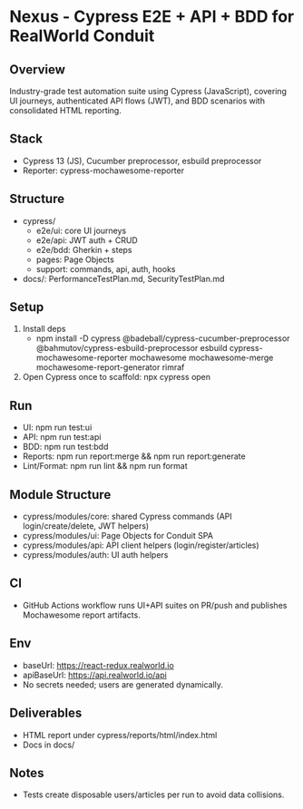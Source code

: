 # Nexus - Cypress E2E + API + BDD for RealWorld Conduit

## Overview
Industry-grade test automation suite using Cypress (JavaScript), covering UI journeys, authenticated API flows (JWT), and BDD scenarios with consolidated HTML reporting.

## Stack
- Cypress 13 (JS), Cucumber preprocessor, esbuild preprocessor
- Reporter: cypress-mochawesome-reporter

## Structure
- cypress/
  - e2e/ui: core UI journeys
  - e2e/api: JWT auth + CRUD
  - e2e/bdd: Gherkin + steps
  - pages: Page Objects
  - support: commands, api, auth, hooks
- docs/: PerformanceTestPlan.md, SecurityTestPlan.md

## Setup
1) Install deps
   - npm install -D cypress @badeball/cypress-cucumber-preprocessor @bahmutov/cypress-esbuild-preprocessor esbuild cypress-mochawesome-reporter mochawesome mochawesome-merge mochawesome-report-generator rimraf
2) Open Cypress once to scaffold: npx cypress open

## Run
- UI: npm run test:ui
- API: npm run test:api
- BDD: npm run test:bdd
- Reports: npm run report:merge && npm run report:generate
- Lint/Format: npm run lint && npm run format

## Module Structure
- cypress/modules/core: shared Cypress commands (API login/create/delete, JWT helpers)
- cypress/modules/ui: Page Objects for Conduit SPA
- cypress/modules/api: API client helpers (login/register/articles)
- cypress/modules/auth: UI auth helpers

## CI
- GitHub Actions workflow runs UI+API suites on PR/push and publishes Mochawesome report artifacts.

## Env
- baseUrl: https://react-redux.realworld.io
- apiBaseUrl: https://api.realworld.io/api
- No secrets needed; users are generated dynamically.

## Deliverables
- HTML report under cypress/reports/html/index.html
- Docs in docs/

## Notes
- Tests create disposable users/articles per run to avoid data collisions.
